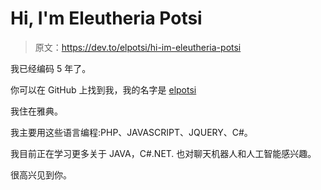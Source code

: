 # Hi, I'm Eleutheria Potsi

> 原文：<https://dev.to/elpotsi/hi-im-eleutheria-potsi>

我已经编码 5 年了。

你可以在 GitHub 上找到我，我的名字是 [elpotsi](https://github.com/elpotsi)

我住在雅典。

我主要用这些语言编程:PHP、JAVASCRIPT、JQUERY、C#。

我目前正在学习更多关于 JAVA，C#.NET.
也对聊天机器人和人工智能感兴趣。

很高兴见到你。